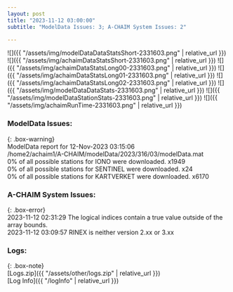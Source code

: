```yaml
---
layout: post
title: "2023-11-12 03:00:00"
subtitle: "ModelData Issues: 3; A-CHAIM System Issues: 2"

---
```


![]({{ "/assets/img/modelDataDataStatsShort-2331603.png" | relative_url }})
![]({{ "/assets/img/achaimDataStatsShort-2331603.png" | relative_url }})
![]({{ "/assets/img/achaimDataStatsLong00-2331603.png" | relative_url }})
![]({{ "/assets/img/achaimDataStatsLong01-2331603.png" | relative_url }})
![]({{ "/assets/img/achaimDataStatsLong02-2331603.png" | relative_url }})
![]({{ "/assets/img/modelDataDataStats-2331603.png" | relative_url }})
![]({{ "/assets/img/modelDataStationStats-2331603.png" | relative_url }})
![]({{ "/assets/img/achaimRunTime-2331603.png" | relative_url }})


### ModelData Issues:  
  
{: .box-warning}  
 ModelData report for 12-Nov-2023 03:15:06   
 /home2/achaim1/A-CHAIM/modelData/2023/316/03/modelData.mat   
 0% of all possible stations for IONO were downloaded. x1949   
 0% of all possible stations for SENTINEL were downloaded. x24   
 0% of all possible stations for KARTVERKET were downloaded. x6170   
  
### A-CHAIM System Issues:  
  
{: .box-error}  
2023-11-12 02:31:29 The logical indices contain a true value outside of the array bounds.  
2023-11-12 03:09:57 RINEX is neither version 2.xx or 3.xx  

### Logs:  
  
{: .box-note}  
[Logs.zip]({{ "/assets/other/logs.zip" | relative_url }})  
[Log Info]({{ "/logInfo" | relative_url }})  
